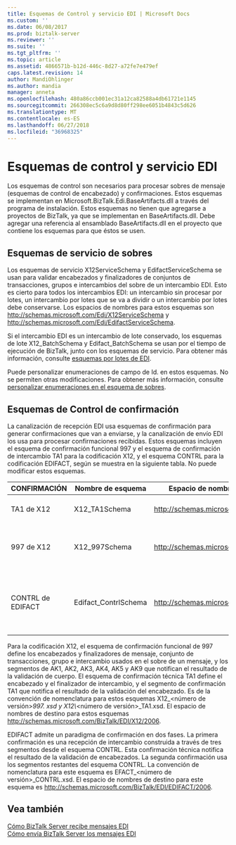 ```yaml
---
title: Esquemas de Control y servicio EDI | Microsoft Docs
ms.custom: ''
ms.date: 06/08/2017
ms.prod: biztalk-server
ms.reviewer: ''
ms.suite: ''
ms.tgt_pltfrm: ''
ms.topic: article
ms.assetid: 4866571b-b12d-446c-8d27-a72fe7e479ef
caps.latest.revision: 14
author: MandiOhlinger
ms.author: mandia
manager: anneta
ms.openlocfilehash: 480a86ccb001ec31a12ca82588a4db61721e1145
ms.sourcegitcommit: 266308ec5c6a9d8d80ff298ee6051b4843c5d626
ms.translationtype: MT
ms.contentlocale: es-ES
ms.lasthandoff: 06/27/2018
ms.locfileid: "36968325"
---
```

# <a name="edi-service-and-control-schemas"></a>Esquemas de control y servicio EDI
Los esquemas de control son necesarios para procesar sobres de mensaje (esquemas de control de encabezado) y confirmaciones. Estos esquemas se implementan en Microsoft.BizTalk.Edi.BaseArtifacts.dll a través del programa de instalación. Estos esquemas no tienen que agregarse a proyectos de BizTalk, ya que se implementan en BaseArtifacts.dll. Debe agregar una referencia al ensamblado BaseArtifacts.dll en el proyecto que contiene los esquemas para que éstos se usen.  

## <a name="envelope-service-schemas"></a>Esquemas de servicio de sobres  
 Los esquemas de servicio X12ServiceSchema y EdifactServiceSchema se usan para validar encabezados y finalizadores de conjuntos de transacciones, grupos e intercambios del sobre de un intercambio EDI. Esto es cierto para todos los intercambios EDI: un intercambio sin procesar por lotes, un intercambio por lotes que se va a dividir o un intercambio por lotes debe conservarse. Los espacios de nombres para estos esquemas son http://schemas.microsoft.com/Edi/X12ServiceSchema y http://schemas.microsoft.com/Edi/EdifactServiceSchema.  

 Si el intercambio EDI es un intercambio de lote conservado, los esquemas de lote X12_BatchSchema y Edifact_BatchSchema se usan por el tiempo de ejecución de BizTalk, junto con los esquemas de servicio. Para obtener más información, consulte [esquemas por lotes de EDI](../core/edi-batch-schemas.md).  

 Puede personalizar enumeraciones de campo de Id. en estos esquemas. No se permiten otras modificaciones. Para obtener más información, consulte [personalizar enumeraciones en el esquema de sobres](../core/customizing-enumerations-in-the-envelope-schema.md).  

## <a name="acknowledgment-control-schemas"></a>Esquemas de Control de confirmación  
 La canalización de recepción EDI usa esquemas de confirmación para generar confirmaciones que van a enviarse, y la canalización de envío EDI los usa para procesar confirmaciones recibidas. Estos esquemas incluyen el esquema de confirmación funcional 997 y el esquema de confirmación de intercambio TA1 para la codificación X12, y el esquema CONTRL para la codificación EDIFACT, según se muestra en la siguiente tabla. No puede modificar estos esquemas.  


|      CONFIRMACIÓN       |     Nombre de esquema      |             Espacio de nombres de destino             |                               Root                                |
|----------------|----------------------|------------------------------------------|-------------------------------------------------------------------|
|    TA1 de X12     |    X12_TA1Schema     |   http://schemas.microsoft.com/Edi/X12   |                   GENERACIÓN<br /><br /> X12_TA1_Root                    |
|    997 de X12     |    X12_997Schema     |   http://schemas.microsoft.com/Edi/X12   |            ST<br /><br /> SE<br /><br /> X12_997_Root             |
| CONTRL de EDIFACT | Edifact_ContrlSchema | http://schemas.microsoft.com/Edi/Edifact | Efact_Contrl_Root<br /><br /> UCD<br /><br /> UCM<br /><br /> UCS |

 Para la codificación X12, el esquema de confirmación funcional de 997 define los encabezados y finalizadores de mensaje, conjunto de transacciones, grupo e intercambio usados en el sobre de un mensaje, y los segmentos de AK1, AK2, AK3, AK4, AK5 y AK9 que notifican el resultado de la validación de cuerpo. El esquema de confirmación técnica TA1 define el encabezado y el finalizador de intercambio, y el segmento de confirmación TA1 que notifica el resultado de la validación del encabezado. Es de la convención de nomenclatura para estos esquemas X12_\<número de versión\>*997. xsd y X12\\*\<número de versión\>_TA1.xsd. El espacio de nombres de destino para estos esquemas http://schemas.microsoft.com/BizTalk/EDI/X12/2006.  

 EDIFACT admite un paradigma de confirmación en dos fases. La primera confirmación es una recepción de intercambio construida a través de tres segmentos desde el esquema CONTRL. Esta confirmación técnica notifica el resultado de la validación de encabezados. La segunda confirmación usa los segmentos restantes del esquema CONTRL. La convención de nomenclatura para este esquema es EFACT_\<número de versión\>_CONTRL.xsd. El espacio de nombres de destino para este esquema es http://schemas.microsoft.com/BizTalk/EDI/EDIFACT/2006.  

## <a name="see-also"></a>Vea también  
 [Cómo BizTalk Server recibe mensajes EDI](../core/how-biztalk-server-receives-edi-messages.md)   
 [Cómo envía BizTalk Server los mensajes EDI](../core/how-biztalk-server-sends-edi-messages.md)
